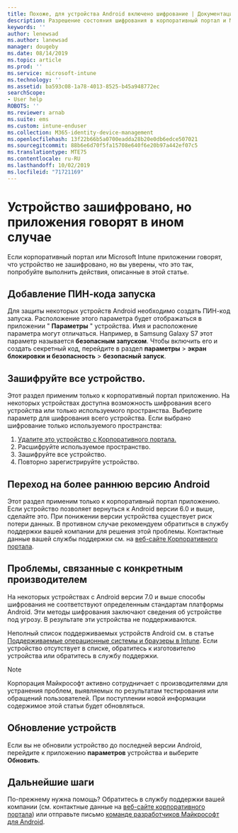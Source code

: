 ```yaml
---
title: Похоже, для устройства Android включено шифрование | Документация Майкрософт
description: Разрешение состояния шифрования в корпоративный портал и Microsoft Intune приложении
keywords: ''
author: lenewsad
ms.author: lanewsad
manager: dougeby
ms.date: 08/14/2019
ms.topic: article
ms.prod: ''
ms.service: microsoft-intune
ms.technology: ''
ms.assetid: ba593c08-1a78-4013-8525-b45a948772ec
searchScope:
- User help
ROBOTS: ''
ms.reviewer: arnab
ms.suite: ems
ms.custom: intune-enduser
ms.collection: M365-identity-device-management
ms.openlocfilehash: 13f22b66b5a0700eadda28b20e0db6edce507021
ms.sourcegitcommit: 88b6e6d70f5fa15708e640f6e20b97a442ef07c5
ms.translationtype: MTE75
ms.contentlocale: ru-RU
ms.lasthandoff: 10/02/2019
ms.locfileid: "71721169"
---
```

# <a name="device-encrypted-but-apps-say-otherwise"></a>Устройство зашифровано, но приложения говорят в ином случае

Если корпоративный портал или Microsoft Intune приложении говорят, что устройство не зашифровано, но вы уверены, что это так, попробуйте выполнить действия, описанные в этой статье.  

## <a name="add-a-startup-pin"></a>Добавление ПИН-кода запуска

Для защиты некоторых устройств Android необходимо создать ПИН-код запуска. Расположение этого параметра будет отображаться в приложении " **Параметры** " устройства. Имя и расположение параметра могут отличаться. Например, в Samsung Galaxy S7 этот параметр называется **безопасным запуском**. Чтобы включить его и создать секретный код, перейдите в раздел **параметры** > **экран блокировки и безопасность** > **безопасный запуск**.  

## <a name="encrypt-the-entire-device"></a>Зашифруйте все устройство.

Этот раздел применим только к корпоративный портал приложению. На некоторых устройствах доступна возможность шифрования всего устройства или только используемого пространства. Выберите параметр для шифрования всего устройства. Если выбрано шифрование только используемого пространства:

1. [Удалите это устройство с Корпоративного портала.](unenroll-your-device-from-intune-android.md)
2. Расшифруйте используемое пространство.  
3. Зашифруйте все устройство.  
4. Повторно зарегистрируйте устройство.  

## <a name="downgrade-your-version-of-android"></a>Переход на более раннюю версию Android

Этот раздел применим только к корпоративный портал приложению. Если устройство позволяет вернуться к Android версии 6.0 и выше, сделайте это. При понижении версии устройства существует риск потери данных. В противном случае рекомендуем обратиться в службу поддержки вашей компании для решения этой проблемы. Контактные данные вашей службы поддержки см. на [веб-сайте Корпоративного портала](https://go.microsoft.com/fwlink/?linkid=2010980).  

## <a name="specific-manufacturer-issues"></a>Проблемы, связанные с конкретным производителем

На некоторых устройствах с Android версии 7.0 и выше способы шифрования не соответствуют определенным стандартам платформы Android. Эти методы шифрования заключают сведения об устройстве под угрозу. В результате эти устройства не поддерживаются.

Неполный список поддерживаемых устройств Android см. в статье [Поддерживаемые операционные системы и браузеры в Intune](https://docs.microsoft.com/intune/fundamentals/supported-devices-browsers#supported-samsung-knox-standard-devices). Если устройство отсутствует в списке, обратитесь к изготовителю устройства или обратитесь в службу поддержки.

> [!Note]
> Корпорация Майкрософт активно сотрудничает с производителями для устранения проблем, выявляемых по результатам тестирования или обращений пользователей. При поступлении новой информации содержимое этой статьи будет обновляться.

## <a name="update-devices"></a>Обновление устройств

Если вы не обновили устройство до последней версии Android, перейдите к приложению **параметров** устройства и выберите **Обновить**.  

## <a name="next-steps"></a>Дальнейшие шаги

По-прежнему нужна помощь? Обратитесь в службу поддержки вашей компании (см. контактные данные на [веб-сайте корпоративного портала](https://go.microsoft.com/fwlink/?linkid=2010980)) или отправьте письмо <a href="mailto:wintunedroidfbk@microsoft.com?subject=I'm having trouble with enrolling my Android device&body=Describe the issue you're experiencing here.">команде разработчиков Майкрософт для Android</a>.  
